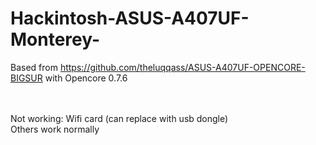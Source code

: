 # Hackintosh-ASUS-A407UF-Monterey-<br>
Based from https://github.com/theluqqass/ASUS-A407UF-OPENCORE-BIGSUR with Opencore 0.7.6

<br><br>
Not working: Wifi card (can replace with usb dongle)
<br>
Others work normally
